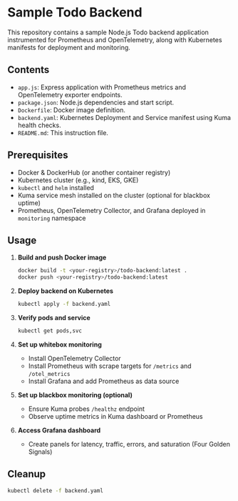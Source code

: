 # Sample Todo Backend

This repository contains a sample Node.js Todo backend application instrumented for Prometheus and OpenTelemetry, along with Kubernetes manifests for deployment and monitoring.

## Contents

- `app.js`: Express application with Prometheus metrics and OpenTelemetry exporter endpoints.
- `package.json`: Node.js dependencies and start script.
- `Dockerfile`: Docker image definition.
- `backend.yaml`: Kubernetes Deployment and Service manifest using Kuma health checks.
- `README.md`: This instruction file.

## Prerequisites

- Docker & DockerHub (or another container registry)
- Kubernetes cluster (e.g., kind, EKS, GKE)
- `kubectl` and `helm` installed
- Kuma service mesh installed on the cluster (optional for blackbox uptime)
- Prometheus, OpenTelemetry Collector, and Grafana deployed in `monitoring` namespace

## Usage

1. **Build and push Docker image**  
   ```bash
   docker build -t <your-registry>/todo-backend:latest .
   docker push <your-registry>/todo-backend:latest
   ```

2. **Deploy backend on Kubernetes**  
   ```bash
   kubectl apply -f backend.yaml
   ```

3. **Verify pods and service**  
   ```bash
   kubectl get pods,svc
   ```

4. **Set up whitebox monitoring**  
   - Install OpenTelemetry Collector  
   - Install Prometheus with scrape targets for `/metrics` and `/otel_metrics`  
   - Install Grafana and add Prometheus as data source

5. **Set up blackbox monitoring (optional)**  
   - Ensure Kuma probes `/healthz` endpoint  
   - Observe uptime metrics in Kuma dashboard or Prometheus

6. **Access Grafana dashboard**  
   - Create panels for latency, traffic, errors, and saturation (Four Golden Signals)

## Cleanup

```bash
kubectl delete -f backend.yaml
```
